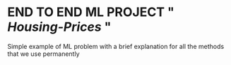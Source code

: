 # END TO END ML PROJECT " *Housing-Prices* "
Simple example of ML problem with a brief explanation for all the methods that we use permanently
